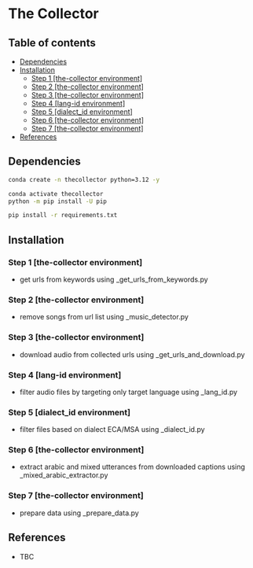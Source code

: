# The Collector <!-- omit in toc -->

## Table of contents <!-- omit in toc -->

- [Dependencies](#dependencies)
- [Installation](#installation)
  - [Step 1 \[the-collector environment\]](#step-1-the-collector-environment)
  - [Step 2 \[the-collector environment\]](#step-2-the-collector-environment)
  - [Step 3 \[the-collector environment\]](#step-3-the-collector-environment)
  - [Step 4 \[lang-id environment\]](#step-4-lang-id-environment)
  - [Step 5 \[dialect\_id environment\]](#step-5-dialect_id-environment)
  - [Step 6 \[the-collector environment\]](#step-6-the-collector-environment)
  - [Step 7 \[the-collector environment\]](#step-7-the-collector-environment)
- [References](#references)

## Dependencies

```bash
conda create -n thecollector python=3.12 -y

conda activate thecollector
python -m pip install -U pip

pip install -r requirements.txt
```

## Installation

### Step 1 [the-collector environment]

- get urls from keywords using _get_urls_from_keywords.py

### Step 2 [the-collector environment]

- remove songs from url list using _music_detector.py

### Step 3 [the-collector environment]

- download audio from collected urls using _get_urls_and_download.py

### Step 4 [lang-id environment]

- filter audio files by targeting only target language using _lang_id.py

### Step 5 [dialect_id environment]

- filter files based on dialect ECA/MSA using _dialect_id.py

### Step 6 [the-collector environment]

- extract arabic and mixed utterances from downloaded captions using _mixed_arabic_extractor.py

### Step 7 [the-collector environment]

- prepare data using _prepare_data.py

## References

- TBC
